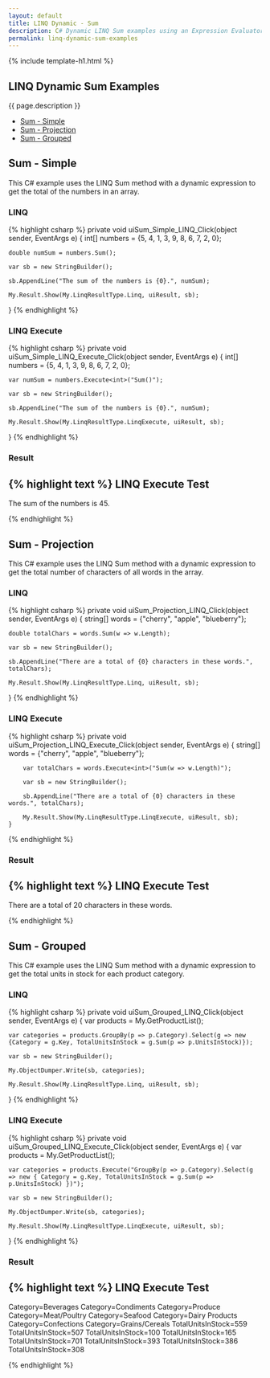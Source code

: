 ```yaml
---
layout: default
title: LINQ Dynamic - Sum
description: C# Dynamic LINQ Sum examples using an Expression Evaluator.
permalink: linq-dynamic-sum-examples
---
```


{% include template-h1.html %}

## LINQ Dynamic Sum Examples
{{ page.description }}

- [Sum - Simple](#sum---simple)
- [Sum - Projection](#sum---projection)
- [Sum - Grouped](#sum---grouped)

## Sum - Simple
This C# example uses the LINQ Sum method with a dynamic expression to get the total of the numbers in an array.

### LINQ
{% highlight csharp %}
private void uiSum_Simple_LINQ_Click(object sender, EventArgs e)
{
	int[] numbers = {5, 4, 1, 3, 9, 8, 6, 7, 2, 0};

	double numSum = numbers.Sum();

	var sb = new StringBuilder();

	sb.AppendLine("The sum of the numbers is {0}.", numSum);

	My.Result.Show(My.LinqResultType.Linq, uiResult, sb);
}
{% endhighlight %}

### LINQ Execute
{% highlight csharp %}
private void uiSum_Simple_LINQ_Execute_Click(object sender, EventArgs e)
{
	int[] numbers = {5, 4, 1, 3, 9, 8, 6, 7, 2, 0};

	var numSum = numbers.Execute<int>("Sum()");

	var sb = new StringBuilder();

	sb.AppendLine("The sum of the numbers is {0}.", numSum);

	My.Result.Show(My.LinqResultType.LinqExecute, uiResult, sb);
}
{% endhighlight %}

### Result
{% highlight text %}
LINQ Execute Test
------------------------------
The sum of the numbers is 45.

{% endhighlight %}

## Sum - Projection
This C# example uses the LINQ Sum method with a dynamic expression to get the total number of characters of all words in the array.

### LINQ
{% highlight csharp %}
private void uiSum_Projection_LINQ_Click(object sender, EventArgs e)
{
	string[] words = {"cherry", "apple", "blueberry"};

	double totalChars = words.Sum(w => w.Length);

	var sb = new StringBuilder();

	sb.AppendLine("There are a total of {0} characters in these words.", totalChars);

	My.Result.Show(My.LinqResultType.Linq, uiResult, sb);
}
{% endhighlight %}

### LINQ Execute
{% highlight csharp %}
private void uiSum_Projection_LINQ_Execute_Click(object sender, EventArgs e)
    {
        string[] words = {"cherry", "apple", "blueberry"};

        var totalChars = words.Execute<int>("Sum(w => w.Length)");

        var sb = new StringBuilder();

        sb.AppendLine("There are a total of {0} characters in these words.", totalChars);

        My.Result.Show(My.LinqResultType.LinqExecute, uiResult, sb);
    }
{% endhighlight %}

### Result
{% highlight text %}
LINQ Execute Test
------------------------------
There are a total of 20 characters in these words.

{% endhighlight %}

## Sum - Grouped
This C# example uses the LINQ Sum method with a dynamic expression to get the total units in stock for each product category.

### LINQ
{% highlight csharp %}
private void uiSum_Grouped_LINQ_Click(object sender, EventArgs e)
{
	var products = My.GetProductList();

	var categories = products.GroupBy(p => p.Category).Select(g => new {Category = g.Key, TotalUnitsInStock = g.Sum(p => p.UnitsInStock)});

	var sb = new StringBuilder();

	My.ObjectDumper.Write(sb, categories); 

	My.Result.Show(My.LinqResultType.Linq, uiResult, sb);
}
{% endhighlight %}

### LINQ Execute
{% highlight csharp %}
private void uiSum_Grouped_LINQ_Execute_Click(object sender, EventArgs e)
{
	var products = My.GetProductList();

	var categories = products.Execute("GroupBy(p => p.Category).Select(g => new { Category = g.Key, TotalUnitsInStock = g.Sum(p => p.UnitsInStock) })");

	var sb = new StringBuilder();

	My.ObjectDumper.Write(sb, categories);

	My.Result.Show(My.LinqResultType.LinqExecute, uiResult, sb);
}
{% endhighlight %}

### Result
{% highlight text %}
LINQ Execute Test
------------------------------
Category=Beverages 
Category=Condiments 
Category=Produce 
Category=Meat/Poultry 
Category=Seafood 
Category=Dairy Products 
Category=Confections 
Category=Grains/Cereals	TotalUnitsInStock=559 
TotalUnitsInStock=507 
TotalUnitsInStock=100 
TotalUnitsInStock=165 
TotalUnitsInStock=701 
TotalUnitsInStock=393 
TotalUnitsInStock=386 
TotalUnitsInStock=308

{% endhighlight %}
